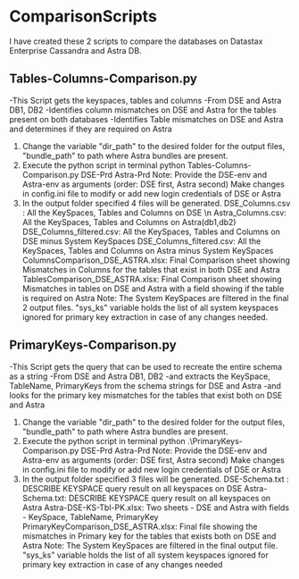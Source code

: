 # ComparisonScripts

I have created these 2 scripts to compare the databases on Datastax Enterprise Cassandra and Astra DB.

## Tables-Columns-Comparison.py

-This Script gets the keyspaces, tables and columns
-From DSE and Astra DB1, DB2 
-Identifies column mismatches on DSE and Astra for the tables present on both databases
-Identifies Table mismatches on DSE and Astra and determines if they are required on Astra

1) Change the variable "dir_path" to the desired folder for the output files, "bundle_path" to path where Astra bundles are present.
2) Execute the python script in terminal
	python Tables-Columns-Comparison.py DSE-Prd Astra-Prd
Note: Provide the DSE-env and Astra-env as arguments (order: DSE first, Astra second)
Make changes in config.ini file to modify or add new login credentials of DSE or Astra
3) In the output folder specified 4 files will be generated.
	DSE_Columns.csv : All the KeySpaces, Tables and Columns on DSE \n
	Astra_Columns.csv: All the KeySpaces, Tables and Columns on Astra(db1,db2)
	DSE_Columns_filtered.csv: All the KeySpaces, Tables and Columns on DSE minus System KeySpaces
	DSE_Columns_filtered.csv: All the KeySpaces, Tables and Columns on Astra minus System KeySpaces
	ColumnsComparison_DSE_ASTRA.xlsx: Final Comparison sheet showing Mismatches in Columns for the tables that exist in both DSE and Astra
	TablesComparison_DSE_ASTRA.xlsx: Final Comparison sheet showing Mismatches in tables on DSE and Astra with a field showing if the table is required on Astra
Note: The System KeySpaces are filtered in the final 2 output files. 
      "sys_ks" variable holds the list of all system keyspaces ignored for primary key extraction in case of any changes needed.
      


## PrimaryKeys-Comparison.py

-This Script gets the query that can be used to recreate the entire schema as a string 
-From DSE and Astra DB1, DB2 
-and extracts the KeySpace, TableName, PrimaryKeys from the schema strings for DSE and Astra
-and looks for the primary key mismatches for the tables that exist both on DSE and Astra

1) Change the variable "dir_path" to the desired folder for the output files, "bundle_path" to path where Astra bundles are present.
2) Execute the python script in terminal
	python .\PrimaryKeys-Comparison.py DSE-Prd Astra-Prd
Note: Provide the DSE-env and Astra-env as arguments (order: DSE first, Astra second)
Make changes in config.ini file to modify or add new login credentials of DSE or Astra
3) In the output folder specified 3 files will be generated.
	DSE-Schema.txt : DESCRIBE KEYSPACE query result on all keyspaces on DSE
	Astra-Schema.txt: DESCRIBE KEYSPACE query result on all keyspaces on Astra
	Astra-DSE-KS-Tbl-PK.xlsx: Two sheets - DSE and Astra with fields - KeySpace, TableName, PrimaryKey
	PrimaryKeyComparison_DSE_ASTRA.xlsx: Final file showing the mismatches in Primary key for the tables that exists both on DSE and Astra
Note: The System KeySpaces are filtered in the final output file. 
      "sys_ks" variable holds the list of all system keyspaces ignored for primary key extraction in case of any changes needed
       
       
